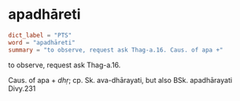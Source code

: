 # apadhāreti

``` toml
dict_label = "PTS"
word = "apadhāreti"
summary = "to observe, request ask Thag-a.16. Caus. of apa +"
```

to observe, request ask Thag\-a.16.

Caus. of apa \+ *dhṛ*; cp. Sk. ava\-dhārayati, but also BSk. apadhārayati Divy.231

